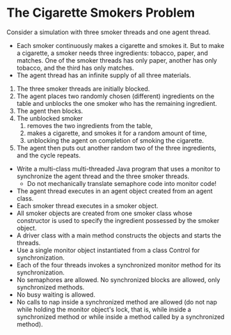 The Cigarette Smokers Problem
====

Consider a simulation with three smoker threads and one agent thread.
 
* Each smoker continuously makes a cigarette and smokes it. 
But to make a cigarette, a smoker needs three ingredients: tobacco, paper, and matches. 
One of the smoker threads has only paper, another has only tobacco, and the third has only matches.
* The agent thread has an infinite supply of all three materials. 

1. The three smoker threads are initially blocked. 
2. The agent places two randomly chosen (different) ingredients on the table and unblocks the one smoker who has the remaining ingredient. 
3. The agent then blocks. 
4. The unblocked smoker 
    1. removes the two ingredients from the table, 
    2. makes a cigarette, and smokes it for a random amount of time, 
    3. unblocking the agent on completion of smoking the cigarette. 
5. The agent then puts out another random two of the three ingredients, and the cycle repeats.

* Write a multi-class multi-threaded Java program that uses a monitor to synchronize the agent thread and the three smoker threads. 
    * Do not mechanically translate semaphore code into monitor code! 
* The agent thread executes in an agent object created from an agent class. 
* Each smoker thread executes in a smoker object. 
* All smoker objects are created from one smoker class 
    whose constructor is used to specify the ingredient possessed by the smoker object. 
* A driver class with a main method constructs the objects and starts the threads. 
* Use a single monitor object instantiated from a class Control for synchronization. 
* Each of the four threads invokes a synchronized monitor method for its synchronization. 
* No semaphores are allowed. No synchronized blocks are allowed, only synchronized methods. 
* No busy waiting is allowed. 
* No calls to nap inside a synchronized method are allowed (do not nap while holding the monitor object's lock, that is, while inside
a synchronized method or while inside a method called by a synchronized method). 